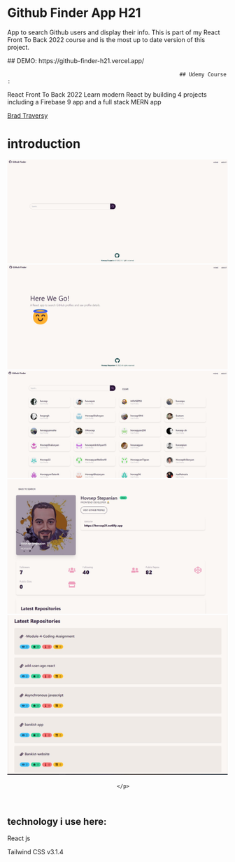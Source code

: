<h1 style="text-align: "center"; style="font-weight: bold;">Github Finder App H21 </h1>
<p>App to search Github users and display their info. This is part of my React Front To Back 2022 course and is the most up to date version of this project.</p>
## DEMO:
https://github-finder-h21.vercel.app/
                                                           
                                                           ## Udemy Course :

<p>React Front To Back 2022
Learn modern React by building 4 projects including a Firebase 9 app and a full stack MERN app<br>
</p>
                                                                    
<p><a href="https://www.udemy.com/course/react-front-to-back-2022/">Brad Traversy</a> <br> 

<h1>introduction</h1>

![image!](./public/screen/1.jpg)
![image!](./public/screen/2.jpg)
![image!](./public/screen/3.jpg)
![image!](./public/screen/4.jpg)
![image!](./public/screen/5.jpg)

                                       </p>



<br> <h2>technology i use here:</h2>

<p>React js</p>
<p> Tailwind CSS v3.1.4</p>
